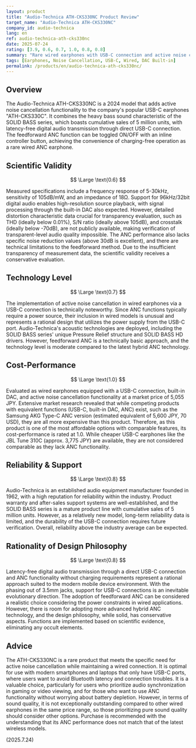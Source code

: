 ```yaml
---
layout: product
title: "Audio-Technica ATH-CKS330NC Product Review"
target_name: "Audio-Technica ATH-CKS330NC"
company_id: audio-technica
lang: en
ref: audio-technica-ath-cks330nc
date: 2025-07-24
rating: [3.9, 0.6, 0.7, 1.0, 0.8, 0.8]
summary: "Rare wired earphones with USB-C connection and active noise cancellation. Features characteristic bass from SOLID BASS series and high-quality playback via built-in DAC."
tags: [Earphones, Noise Cancellation, USB-C, Wired, DAC Built-in]
permalink: /products/en/audio-technica-ath-cks330nc/
---
```


## Overview

The Audio-Technica ATH-CKS330NC is a 2024 model that adds active noise cancellation functionality to the company's popular USB-C earphones "ATH-CKS330C". It combines the heavy bass sound characteristic of the SOLID BASS series, which boasts cumulative sales of 5 million units, with latency-free digital audio transmission through direct USB-C connection. The feedforward ANC function can be toggled ON/OFF with an inline controller button, achieving the convenience of charging-free operation as a rare wired ANC earphone.

## Scientific Validity

$$ \Large \text{0.6} $$

Measured specifications include a frequency response of 5-30kHz, sensitivity of 105dB/mW, and an impedance of 18Ω. Support for 96kHz/32bit digital audio enables high-resolution source playback, with signal processing through the built-in DAC also expected. However, detailed distortion characteristic data crucial for transparency evaluation, such as THD (ideally below 0.01%), S/N ratio (ideally above 105dB), and crosstalk (ideally below -70dB), are not publicly available, making verification of transparent-level audio quality impossible. The ANC performance also lacks specific noise reduction values (above 30dB is excellent), and there are technical limitations to the feedforward method. Due to the insufficient transparency of measurement data, the scientific validity receives a conservative evaluation.

## Technology Level

$$ \Large \text{0.7} $$

The implementation of active noise cancellation in wired earphones via a USB-C connection is technically noteworthy. Since ANC functions typically require a power source, their inclusion in wired models is unusual and represents a rational design that utilizes the power supply from the USB-C port. Audio-Technica's acoustic technologies are deployed, including the SOLID BASS series' unique Pressure Relief structure and SOLID BASS HD drivers. However, feedforward ANC is a technically basic approach, and the technology level is moderate compared to the latest hybrid ANC technology.

## Cost-Performance

$$ \Large \text{1.0} $$

Evaluated as wired earphones equipped with a USB-C connection, built-in DAC, and active noise cancellation functionality at a market price of 5,055 JPY. Extensive market research revealed that while competing products with equivalent functions (USB-C, built-in DAC, ANC) exist, such as the Samsung AKG Type-C ANC version (estimated equivalent of 5,600 JPY, 70 USD), they are all more expensive than this product. Therefore, as this product is one of the most affordable options with comparable features, its cost-performance is rated at 1.0. While cheaper USB-C earphones like the JBL Tune 310C (approx. 3,775 JPY) are available, they are not considered comparable as they lack ANC functionality.

## Reliability & Support

$$ \Large \text{0.8} $$

Audio-Technica is an established audio equipment manufacturer founded in 1962, with a high reputation for reliability within the industry. Product warranty and after-sales support systems are well-established, and the SOLID BASS series is a mature product line with cumulative sales of 5 million units. However, as a relatively new model, long-term reliability data is limited, and the durability of the USB-C connection requires future verification. Overall, reliability above the industry average can be expected.

## Rationality of Design Philosophy

$$ \Large \text{0.8} $$

Latency-free digital audio transmission through a direct USB-C connection and ANC functionality without charging requirements represent a rational approach suited to the modern mobile device environment. With the phasing out of 3.5mm jacks, support for USB-C connections is an inevitable evolutionary direction. The adoption of feedforward ANC can be considered a realistic choice considering the power constraints in wired applications. However, there is room for adopting more advanced hybrid ANC technology, and the design philosophy, while solid, has conservative aspects. Functions are implemented based on scientific evidence, eliminating any occult elements.

## Advice

The ATH-CKS330NC is a rare product that meets the specific need for active noise cancellation while maintaining a wired connection. It is optimal for use with modern smartphones and laptops that only have USB-C ports, where users want to avoid Bluetooth latency and connection troubles. It is a valuable choice, particularly for users who prioritize audio synchronization in gaming or video viewing, and for those who want to use ANC functionality without worrying about battery depletion. However, in terms of sound quality, it is not exceptionally outstanding compared to other wired earphones in the same price range, so those prioritizing pure sound quality should consider other options. Purchase is recommended with the understanding that its ANC performance does not match that of the latest wireless models.

(2025.7.24)
